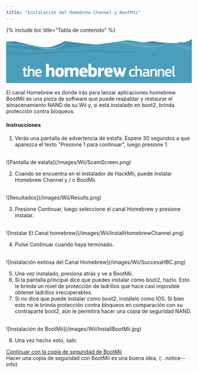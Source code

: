 ```yaml
---
title: "Instalación del Homebrew Channel y BootMii"
---
```


{% include toc title="Tabla de contenido" %}

![HBC Logo](/images/hbc.png)

El canal Homebrew es donde irás para lanzar aplicaciones homebrew.
BootMii es una pieza de software que puede respaldar y restaurar el almacenamiento NAND de su Wii y, si está instalado en boot2, brinda protección contra bloqueos.

#### Instrucciones

1. Verás una pantalla de advertencia de estafa. Espere 30 segundos a que aparezca el texto "Presione 1 para continuar", luego presione 1.
<br>
![Pantalla de estafa](/images/Wii/ScamScreen.png)

2. Cuando se encuentra en el instalador de HackMii, puede instalar Homebrew Channel y / o BootMii.
<br>
![Resultados](/images/Wii/Results.png)

3. Presione Continuar, luego seleccione el canal Homebrew y presione instalar.
<br>
![Instalar El Canal homebrew](/images/Wii/InstallHomebrewChannel.png)

4. Pulse Continuar cuando haya terminado.
<br>
![Instalación exitosa del Canal Homebrew](/images/Wii/SuccessHBC.png)

5. Una vez instalado, presiona atrás y ve a BootMii.
6. Si la pantalla principal dice que puedes instalar como boot2, hazlo. Esto le brinda un nivel de protección de ladrillos que hace casi imposible obtener ladrillos irrecuperables.
7. Si no dice que puede instalar como boot2, instálelo como IOS. Si bien esto no le brinda protección contra bloqueos en comparación con su contraparte boot2, aún le permitirá hacer una copia de seguridad NAND.
<br>
![Instalación de BootMii](/images/Wii/InstallBootMii.jpg)

8. Una vez hecho esto, salir.

[Continuar con la copia de seguridad de BootMii](bootmii)<br>
Hacer una copia de seguridad con BootMii es una buena idea,
{: .notice--info}
